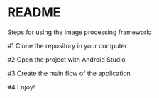 # README #

Steps for using the image processing framework:

#1 Clone the repository in your computer

#2 Open the project with Android Studio

#3 Create the main flow of the application

#4 Enjoy!
